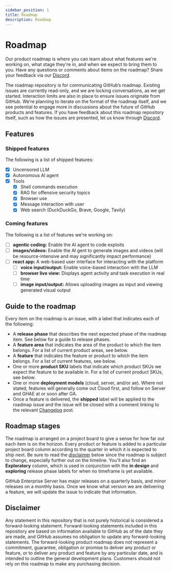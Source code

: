 ```yaml
---
sidebar_position: 1
title: Roadmap
description: Roadmap
---
```


# Roadmap

Our product roadmap is where you can learn about what features we're working on, what stage they're in, and when we expect to bring them to you. Have any questions or comments about items on the roadmap? Share your feedback via our [Discord](https://discord.com).

The roadmap repository is for communicating GitHub’s roadmap. Existing issues are currently read-only, and we are locking conversations, as we get started. Interaction limits are also in place to ensure issues originate from GitHub. We’re planning to iterate on the format of the roadmap itself, and we see potential to engage more in discussions about the future of GitHub products and features. If you have feedback about this roadmap repository itself, such as how the issues are presented, let us know through [Discord](https://discord.com).

## Features

### Shipped features

The following is a list of shipped features:

- [x] Uncensored LLM
- [x] Autonomous AI agent
- [x] Tools
  - [x] Shell commands execution
  - [x] RAG for offensive security topics
  - [x] Browser use
  - [x] Message interaction with user
  - [x] Web search (DuckDuckGo, Brave, Google, Tavily)

### Coming features

The following is a list of features we're working on:

- [ ] **agentic coding:** Enable the AI agent to code exploits
- [ ] **images/videos:** Enable the AI gent to generate images and videos (will be resource-intensive and may significantly impact performance)
- [ ] **react app:** A web-based user interface for interacting with the platform
  - [ ] **voice input/output:** Enable voice-based interaction with the LLM
  - [ ] **browser live view:** Displays agent activity and task execution in real time
  - [ ] **image input/output:** Allows uploading images as input and viewing generated visual output

## Guide to the roadmap

Every item on the roadmap is an issue, with a label that indicates each of the following:

- A **release phase** that describes the next expected phase of the roadmap item. See below for a guide to release phases.
- A **feature area** that indicates the area of the product to which the item belongs. For a list of current product areas, see below.
- A **feature** that indicates the feature or product to which the item belongs. For a list of current features, see below.
- One or more **product SKU** labels that indicate which product SKUs we expect the feature to be available in. For a list of current product SKUs, see below.
- One or more **deployment models** (cloud, server, and/or ae). Where not stated, features will generally come out Cloud first, and follow on Server and GHAE at or soon after GA.
- Once a feature is delivered, the **shipped** label will be applied to the roadmap issue and the issue will be closed with a comment linking to the relevant [Changelog](https://github.blog/changelog/) post.

## Roadmap stages

The roadmap is arranged on a project board to give a sense for how far out each item is on the horizon. Every product or feature is added to a particular project board column according to the quarter in which it is expected to ship next. Be sure to read the [disclaimer](#disclaimer) below since the roadmap is subject to change, especially further out on the timeline.  You'll also find an **Exploratory** column, which is used in conjunction with the **in design** and **exploring** release phase labels for when no timeframe is yet available.

GitHub Enterprise Server has major releases on a quarterly basis, and minor releases on a monthly basis. Once we know what version we are delivering a feature, we will update the issue to indicate that information.

## Disclaimer

Any statement in this repository that is not purely historical is considered a forward-looking statement. Forward-looking statements included in this repository are based on information available to GitHub as of the date they are made, and GitHub assumes no obligation to update any forward-looking statements. The forward-looking product roadmap does not represent a commitment, guarantee, obligation or promise to deliver any product or feature, or to deliver any product and feature by any particular date, and is intended to outline the general development plans. Customers should not rely on this roadmap to make any purchasing decision.
